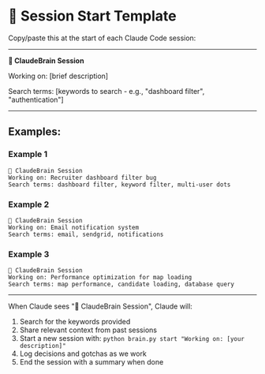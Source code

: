 # 🧠 Session Start Template

Copy/paste this at the start of each Claude Code session:

---

**🧠 ClaudeBrain Session**

Working on: [brief description]

Search terms: [keywords to search - e.g., "dashboard filter", "authentication"]

---

## Examples:

### Example 1
```
🧠 ClaudeBrain Session
Working on: Recruiter dashboard filter bug
Search terms: dashboard filter, keyword filter, multi-user dots
```

### Example 2
```
🧠 ClaudeBrain Session
Working on: Email notification system
Search terms: email, sendgrid, notifications
```

### Example 3
```
🧠 ClaudeBrain Session
Working on: Performance optimization for map loading
Search terms: map performance, candidate loading, database query
```

---

When Claude sees "🧠 ClaudeBrain Session", Claude will:

1. Search for the keywords provided
2. Share relevant context from past sessions
3. Start a new session with: `python brain.py start "Working on: [your description]"`
4. Log decisions and gotchas as we work
5. End the session with a summary when done
